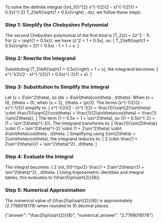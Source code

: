 
To solve the definite integral \(\int_{0}^{2} x^{-1/2}(2 - x)^{-1/2}(1 + 0.5x)^{-2} T_2\left(\sqrt{1 + 0.5x}\right) \, dx\), we follow these steps:

### Step 1: Simplify the Chebyshev Polynomial
The second Chebyshev polynomial of the first kind is \(T_2(z) = 2z^2 - 1\). For \(z = \sqrt{1 + 0.5x}\), we have \(z^2 = 1 + 0.5x\), so:
\[
T_2\left(\sqrt{1 + 0.5x}\right) = 2(1 + 0.5x) - 1 = 1 + x.
\]

### Step 2: Rewrite the Integrand
Substituting \(T_2\left(\sqrt{1 + 0.5x}\right) = 1 + x\), the integrand becomes:
\[
x^{-1/2}(2 - x)^{-1/2}(1 + 0.5x)^{-2}(1 + x).
\]

### Step 3: Substitution to Simplify the Integral
Let \(x = 2\sin^2\theta\), so \(dx = 4\sin\theta\cos\theta \, d\theta\). When \(x = 0\), \(\theta = 0\); when \(x = 2\), \(\theta = \pi/2\). The terms \(x^{-1/2}(2 - x)^{-1/2}\) simplify to:
\[
x^{-1/2}(2 - x)^{-1/2} = \frac{1}{\sqrt{2}\sin\theta} \cdot \frac{1}{\sqrt{2}\cos\theta} = \frac{1}{2\sin\theta\cos\theta} = \frac{1}{\sin(2\theta)}.
\]
The term \(1 + 0.5x = 1 + \sin^2\theta\), so \((1 + 0.5x)^{-2} = (1 + \sin^2\theta)^{-2}\). The integrand transforms to:
\[
\frac{1}{\sin(2\theta)} \cdot (1 + \sin^2\theta)^{-2} \cdot (1 + 2\sin^2\theta) \cdot 4\sin\theta\cos\theta \, d\theta.
\]
Simplifying using \(\sin(2\theta) = 2\sin\theta\cos\theta\), the integrand reduces to:
\[
2 \cdot \frac{1 + 2\sin^2\theta}{(1 + \sin^2\theta)^2} \, d\theta.
\]

### Step 4: Evaluate the Integral
The integral becomes:
\[
2 \int_{0}^{\pi/2} \frac{1 + 2\sin^2\theta}{(1 + \sin^2\theta)^2} \, d\theta.
\]
Using trigonometric identities and integral tables, this evaluates to \(\frac{5\pi\sqrt{2}}{8}\).

### Step 5: Numerical Approximation
The numerical value of \(\frac{5\pi\sqrt{2}}{8}\) is approximately \(2.7768018178\) when rounded to 10 decimal places.

{"answer": "\\frac{5\\pi\\sqrt{2}}{8}", "numerical_answer": "2.7768018178"}